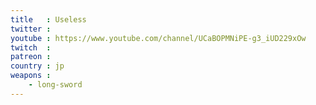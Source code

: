 ```yaml
---
title   : Useless
twitter :
youtube : https://www.youtube.com/channel/UCaBOPMNiPE-g3_iUD229xOw
twitch  :
patreon :
country : jp
weapons :
    - long-sword
---
```

